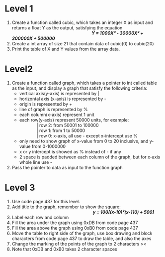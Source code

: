 # Level 1
1. Create a function called cubic, which takes an integer X as input and returns a float Y as
the output, satisfying the equation</br>
&nbsp;&nbsp;&nbsp;&nbsp;&nbsp;&nbsp;&nbsp;&nbsp;&nbsp;&nbsp;&nbsp;&nbsp;&nbsp;&nbsp;&nbsp;&nbsp;&nbsp;&nbsp;&nbsp;&nbsp;&nbsp;&nbsp;&nbsp;&nbsp;&nbsp;&nbsp;&nbsp;&nbsp;&nbsp;&nbsp;&nbsp;&nbsp;&nbsp;&nbsp;&nbsp;&nbsp;&nbsp;&nbsp;&nbsp;&nbsp;&nbsp;&nbsp;&nbsp;&nbsp;&nbsp;&nbsp;&nbsp;&nbsp;&nbsp;&nbsp;&nbsp;&nbsp;&nbsp;&nbsp;&nbsp;&nbsp;&nbsp;&nbsp;&nbsp;&nbsp;&nbsp;&nbsp;&nbsp;&nbsp;&nbsp;***Y = 1000X³ - 30000X² + 200000X + 500000***
2. Create a int array of size 21 that contain data of cubic(0) to cubic(20)
3. Print the table of X and Y values from the array data.</br>

# Level2
1. Create a function called graph, which takes a pointer to int called table as the input, and
display a graph that satisfy the following criteria:
   - vertical axis(y-axis) is represented by |
   - horizontal axis (x-axis) is represented by -
   - origin is represented by +
   - line of graph is represented by %
   - each column(x-axis) represent 1 unit
   - each row(y-axis) represent 50000 units, for example:</br>
&nbsp;&nbsp;&nbsp;&nbsp;&nbsp;&nbsp;&nbsp;&nbsp;&nbsp;&nbsp;&nbsp;&nbsp;&nbsp;       | row 2: from 50001 to 100000</br>
&nbsp;&nbsp;&nbsp;&nbsp;&nbsp;&nbsp;&nbsp;&nbsp;&nbsp;&nbsp;&nbsp;&nbsp;&nbsp;        | row 1: from 1 to 50000</br>
&nbsp;&nbsp;&nbsp;&nbsp;&nbsp;&nbsp;&nbsp;&nbsp;&nbsp;&nbsp;&nbsp;&nbsp;&nbsp;       | row 0: x-axis, all use - except x-intercept use %</br>
   - only need to show graph of x-value from 0 to 20 inclusive, and y-value from
     0-1000000
   - x or y intercept is showed as % instead of - if any
   - 2 space is padded between each column of the graph, but for x-axis whole line use -
2. Pass the pointer to data as input to the function graph

# Level 3
  
1. Use code page 437 for this level.
2. Add title to the graph, remember to show the square:</br>
&nbsp;&nbsp;&nbsp;&nbsp;&nbsp;&nbsp;&nbsp;&nbsp;&nbsp;&nbsp;&nbsp;&nbsp;&nbsp;&nbsp;&nbsp;&nbsp;&nbsp;&nbsp;&nbsp;&nbsp;&nbsp;&nbsp;&nbsp;&nbsp;&nbsp;&nbsp;&nbsp;&nbsp;&nbsp;&nbsp;&nbsp;&nbsp;&nbsp;&nbsp;&nbsp;&nbsp;&nbsp;&nbsp;&nbsp;&nbsp;&nbsp;&nbsp;&nbsp;&nbsp;&nbsp;&nbsp;&nbsp;&nbsp;&nbsp;&nbsp;&nbsp;&nbsp;&nbsp;&nbsp;&nbsp;&nbsp;&nbsp;&nbsp;&nbsp;&nbsp;&nbsp;&nbsp;&nbsp;&nbsp;&nbsp; ***y = 100[(x-10)²(x-110) + 500]***
3. Label each row and column
4. Fill the area under the graph using 0xDB from code page 437
5. Fill the area above the graph using 0xB0 from code page 437
6. Move the table to right side of the graph, use box drawing and block characters from code
page 437 to draw the table, and also the axes
7. Change the marking of the points of the graph to 2 characters ><
8. Note that 0xDB and 0xB0 takes 2 character spaces
